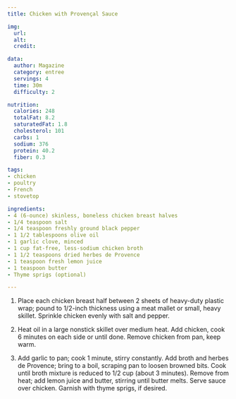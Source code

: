 ```yaml
---
title: Chicken with Provençal Sauce

img:
  url: 
  alt: 
  credit: 

data:
  author: Magazine
  category: entree
  servings: 4
  time: 30m
  difficulty: 2

nutrition:
  calories: 248
  totalFat: 8.2
  saturatedFat: 1.8
  cholesterol: 101
  carbs: 1
  sodium: 376
  protein: 40.2
  fiber: 0.3

tags:
- chicken
- poultry
- French
- stovetop

ingredients:
- 4 (6-ounce) skinless, boneless chicken breast halves
- 1/4 teaspoon salt
- 1/4 teaspoon freshly ground black pepper
- 1 1/2 tablespoons olive oil
- 1 garlic clove, minced
- 1 cup fat-free, less-sodium chicken broth
- 1 1/2 teaspoons dried herbes de Provence
- 1 teaspoon fresh lemon juice
- 1 teaspoon butter
- Thyme sprigs (optional)

---
```


1. Place each chicken breast half between 2 sheets of heavy-duty plastic wrap; pound to 1/2-inch thickness using a meat mallet or small, heavy skillet. Sprinkle chicken evenly with salt and pepper.

2. Heat oil in a large nonstick skillet over medium heat. Add chicken, cook 6 minutes on each side or until done. Remove chicken from pan, keep warm.

3. Add garlic to pan; cook 1 minute, stirry constantly. Add broth and herbes de Provence; bring to a boil, scraping pan to loosen browned bits. Cook until broth mixture is reduced to 1/2 cup (about 3 minutes). Remove from heat; add lemon juice and butter, stirring until butter melts. Serve sauce over chicken. Garnish with thyme sprigs, if desired.